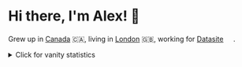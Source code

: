 # Hi there, I'm Alex! 👋

Grew up in [Canada](https://goo.gl/maps/X2sCbkNg88EYkRoj9) 🇨🇦, living in [London](https://goo.gl/maps/S2Z3yyMMjdhL7j4i8) 🇬🇧, working for [Datasite](https://www.datasite.com) <img src="https://www.datasite.com/content/dam/datasite/common/images/website/base/favicon.ico" alt="" width="16" width="16" />. 

<details>
<summary>Click for vanity statistics</summary>
<br />

![Alex's GitHub stats](https://github-readme-stats.vercel.app/api?username=salockhart)
![Alex's trophies](https://github-profile-trophy.vercel.app/?username=salockhart&column=5&margin-w=7&margin-h=7)
</details>
